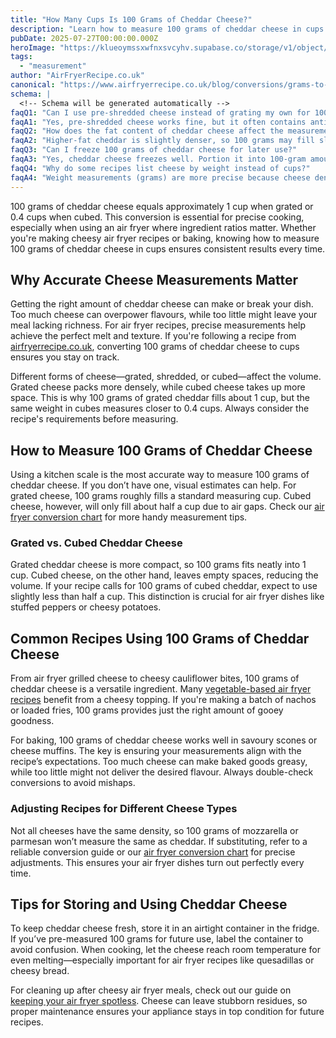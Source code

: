 ```yaml
---
title: "How Many Cups Is 100 Grams of Cheddar Cheese?"
description: "Learn how to measure 100 grams of cheddar cheese in cups for perfect recipes every time. Get accurate conversions and cooking tips here."
pubDate: 2025-07-27T00:00:00.000Z
heroImage: "https://klueoymssxwfnxsvcyhv.supabase.co/storage/v1/object/public/Shmucket/how-many-cups-is-100-grams-of-cheddar-cheese.webp"
tags:
  - "measurement"
author: "AirFryerRecipe.co.uk"
canonical: "https://www.airfryerrecipe.co.uk/blog/conversions/grams-to-cups/how-many-cups-is-100-grams-of-cheddar-cheese"
schema: |
  <!-- Schema will be generated automatically -->
faqQ1: "Can I use pre-shredded cheese instead of grating my own for 100 grams?"
faqA1: "Yes, pre-shredded cheese works fine, but it often contains anti-caking agents that may affect meltability. For best results in air fryer recipes, freshly grated cheddar is ideal. If using pre-shredded, pack it lightly into the measuring cup for accuracy."
faqQ2: "How does the fat content of cheddar cheese affect the measurement?"
faqA2: "Higher-fat cheddar is slightly denser, so 100 grams may fill slightly less volume than low-fat varieties. However, the difference is minimal—stick to the standard 1 cup (grated) or 0.4 cups (cubed) for most recipes unless specified otherwise."
faqQ3: "Can I freeze 100 grams of cheddar cheese for later use?"
faqA3: "Yes, cheddar cheese freezes well. Portion it into 100-gram amounts, wrap tightly, and store for up to 3 months. Thaw in the fridge before using, though texture may change slightly—best for cooked dishes like air fryer melts or casseroles."
faqQ4: "Why do some recipes list cheese by weight instead of cups?"
faqA4: "Weight measurements (grams) are more precise because cheese density varies. Cups can be inconsistent due to packing or shred size. For air fryer recipes, especially baked goods, weighing ensures accuracy. Use a kitchen scale for best results."
---
```

<p>100 grams of cheddar cheese equals approximately 1 cup when grated or 0.4 cups when cubed. This conversion is essential for precise cooking, especially when using an air fryer where ingredient ratios matter. Whether you're making cheesy air fryer recipes or baking, knowing how to measure 100 grams of cheddar cheese in cups ensures consistent results every time.</p>  

<h2>Why Accurate Cheese Measurements Matter</h2>  
<p>Getting the right amount of cheddar cheese can make or break your dish. Too much cheese can overpower flavours, while too little might leave your meal lacking richness. For air fryer recipes, precise measurements help achieve the perfect melt and texture. If you're following a recipe from <a href=https://www.airfryerrecipe.co.uk/recipes>airfryerrecipe.co.uk</a>, converting 100 grams of cheddar cheese to cups ensures you stay on track.</p>  

<p>Different forms of cheese—grated, shredded, or cubed—affect the volume. Grated cheese packs more densely, while cubed cheese takes up more space. This is why 100 grams of grated cheddar fills about 1 cup, but the same weight in cubes measures closer to 0.4 cups. Always consider the recipe's requirements before measuring.</p>  

<h2>How to Measure 100 Grams of Cheddar Cheese</h2>  
<p>Using a kitchen scale is the most accurate way to measure 100 grams of cheddar cheese. If you don’t have one, visual estimates can help. For grated cheese, 100 grams roughly fills a standard measuring cup. Cubed cheese, however, will only fill about half a cup due to air gaps. Check our <a href=https://www.airfryerrecipe.co.uk/air-fryer-conversion-chart>air fryer conversion chart</a> for more handy measurement tips.</p>  

<h3>Grated vs. Cubed Cheddar Cheese</h3>  
<p>Grated cheddar cheese is more compact, so 100 grams fits neatly into 1 cup. Cubed cheese, on the other hand, leaves empty spaces, reducing the volume. If your recipe calls for 100 grams of cubed cheddar, expect to use slightly less than half a cup. This distinction is crucial for air fryer dishes like stuffed peppers or cheesy potatoes.</p>  

<h2>Common Recipes Using 100 Grams of Cheddar Cheese</h2>  
<p>From air fryer grilled cheese to cheesy cauliflower bites, 100 grams of cheddar cheese is a versatile ingredient. Many <a href=https://www.airfryerrecipe.co.uk/recipe-category/vegetables>vegetable-based air fryer recipes</a> benefit from a cheesy topping. If you're making a batch of nachos or loaded fries, 100 grams provides just the right amount of gooey goodness.</p>  

<p>For baking, 100 grams of cheddar cheese works well in savoury scones or cheese muffins. The key is ensuring your measurements align with the recipe’s expectations. Too much cheese can make baked goods greasy, while too little might not deliver the desired flavour. Always double-check conversions to avoid mishaps.</p>  

<h3>Adjusting Recipes for Different Cheese Types</h3>  
<p>Not all cheeses have the same density, so 100 grams of mozzarella or parmesan won’t measure the same as cheddar. If substituting, refer to a reliable conversion guide or our <a href=https://www.airfryerrecipe.co.uk/air-fryer-conversion-chart>air fryer conversion chart</a> for precise adjustments. This ensures your air fryer dishes turn out perfectly every time.</p>  

<h2>Tips for Storing and Using Cheddar Cheese</h2>  
<p>To keep cheddar cheese fresh, store it in an airtight container in the fridge. If you’ve pre-measured 100 grams for future use, label the container to avoid confusion. When cooking, let the cheese reach room temperature for even melting—especially important for air fryer recipes like quesadillas or cheesy bread.</p>  

<p>For cleaning up after cheesy air fryer meals, check out our guide on <a href=https://www.airfryerrecipe.co.uk/air-fryer-cleaner>keeping your air fryer spotless</a>. Cheese can leave stubborn residues, so proper maintenance ensures your appliance stays in top condition for future recipes.</p>
